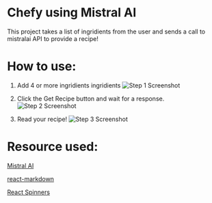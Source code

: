 
# Chefy using Mistral AI
This project takes a list of ingridients from the user and sends a call to mistralai API to provide a recipe!

# How to use:
1. Add 4 or more ingridients ingridients
![Step 1 Screenshot](assets/step1.png)

2. Click the Get Recipe button and wait for a response.
![Step 2 Screenshot](assets/step2.png)

3. Read your recipe!
![Step 3 Screenshot](assets/step3.png)


# Resource used:
[Mistral AI](https://huggingface.co/mistralai/Mixtral-8x7B-Instruct-v0.1)

[react-markdown](https://www.npmjs.com/package/react-markdown/v/8.0.6#use)

[React Spinners](https://www.npmjs.com/package/react-spinners)



